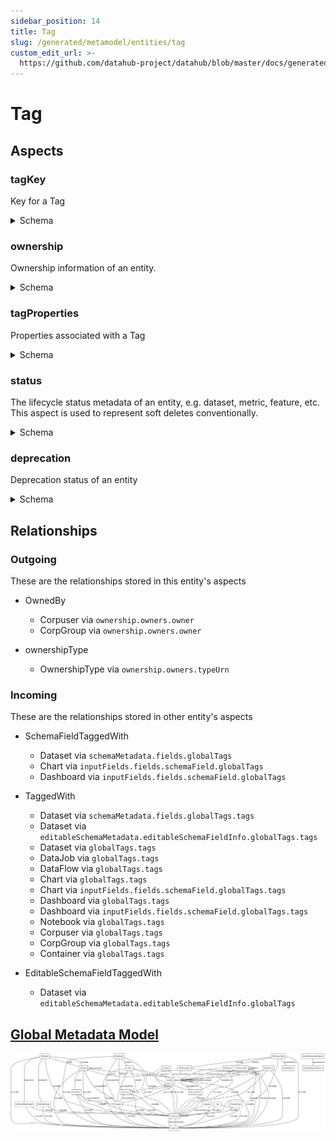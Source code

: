 ```yaml
---
sidebar_position: 14
title: Tag
slug: /generated/metamodel/entities/tag
custom_edit_url: >-
  https://github.com/datahub-project/datahub/blob/master/docs/generated/metamodel/entities/tag.md
---
```


# Tag

## Aspects

### tagKey

Key for a Tag

<details>
<summary>Schema</summary>

```javascript
{
  "type": "record",
  "Aspect": {
    "name": "tagKey"
  },
  "name": "TagKey",
  "namespace": "com.linkedin.metadata.key",
  "fields": [
    {
      "Searchable": {
        "boostScore": 10.0,
        "enableAutocomplete": true,
        "fieldName": "id",
        "fieldType": "TEXT_PARTIAL"
      },
      "type": "string",
      "name": "name",
      "doc": "The tag name, which serves as a unique id"
    }
  ],
  "doc": "Key for a Tag"
}
```

</details>

### ownership

Ownership information of an entity.

<details>
<summary>Schema</summary>

```javascript
{
  "type": "record",
  "Aspect": {
    "name": "ownership"
  },
  "name": "Ownership",
  "namespace": "com.linkedin.common",
  "fields": [
    {
      "type": {
        "type": "array",
        "items": {
          "type": "record",
          "name": "Owner",
          "namespace": "com.linkedin.common",
          "fields": [
            {
              "Relationship": {
                "entityTypes": [
                  "corpuser",
                  "corpGroup"
                ],
                "name": "OwnedBy"
              },
              "Searchable": {
                "addToFilters": true,
                "fieldName": "owners",
                "fieldType": "URN",
                "filterNameOverride": "Owned By",
                "hasValuesFieldName": "hasOwners",
                "queryByDefault": false
              },
              "java": {
                "class": "com.linkedin.common.urn.Urn"
              },
              "type": "string",
              "name": "owner",
              "doc": "Owner URN, e.g. urn:li:corpuser:ldap, urn:li:corpGroup:group_name, and urn:li:multiProduct:mp_name\n(Caveat: only corpuser is currently supported in the frontend.)"
            },
            {
              "deprecated": true,
              "type": {
                "type": "enum",
                "symbolDocs": {
                  "BUSINESS_OWNER": "A person or group who is responsible for logical, or business related, aspects of the asset.",
                  "CONSUMER": "A person, group, or service that consumes the data\nDeprecated! Use TECHNICAL_OWNER or BUSINESS_OWNER instead.",
                  "CUSTOM": "Set when ownership type is unknown or a when new one is specified as an ownership type entity for which we have no\nenum value for. This is used for backwards compatibility",
                  "DATAOWNER": "A person or group that is owning the data\nDeprecated! Use TECHNICAL_OWNER instead.",
                  "DATA_STEWARD": "A steward, expert, or delegate responsible for the asset.",
                  "DELEGATE": "A person or a group that overseas the operation, e.g. a DBA or SRE.\nDeprecated! Use TECHNICAL_OWNER instead.",
                  "DEVELOPER": "A person or group that is in charge of developing the code\nDeprecated! Use TECHNICAL_OWNER instead.",
                  "NONE": "No specific type associated to the owner.",
                  "PRODUCER": "A person, group, or service that produces/generates the data\nDeprecated! Use TECHNICAL_OWNER instead.",
                  "STAKEHOLDER": "A person or a group that has direct business interest\nDeprecated! Use TECHNICAL_OWNER, BUSINESS_OWNER, or STEWARD instead.",
                  "TECHNICAL_OWNER": "person or group who is responsible for technical aspects of the asset."
                },
                "deprecatedSymbols": {
                  "CONSUMER": true,
                  "DATAOWNER": true,
                  "DELEGATE": true,
                  "DEVELOPER": true,
                  "PRODUCER": true,
                  "STAKEHOLDER": true
                },
                "name": "OwnershipType",
                "namespace": "com.linkedin.common",
                "symbols": [
                  "CUSTOM",
                  "TECHNICAL_OWNER",
                  "BUSINESS_OWNER",
                  "DATA_STEWARD",
                  "NONE",
                  "DEVELOPER",
                  "DATAOWNER",
                  "DELEGATE",
                  "PRODUCER",
                  "CONSUMER",
                  "STAKEHOLDER"
                ],
                "doc": "Asset owner types"
              },
              "name": "type",
              "doc": "The type of the ownership"
            },
            {
              "Relationship": {
                "entityTypes": [
                  "ownershipType"
                ],
                "name": "ownershipType"
              },
              "java": {
                "class": "com.linkedin.common.urn.Urn"
              },
              "type": [
                "null",
                "string"
              ],
              "name": "typeUrn",
              "default": null,
              "doc": "The type of the ownership\nUrn of type O"
            },
            {
              "type": [
                "null",
                {
                  "type": "record",
                  "name": "OwnershipSource",
                  "namespace": "com.linkedin.common",
                  "fields": [
                    {
                      "type": {
                        "type": "enum",
                        "symbolDocs": {
                          "AUDIT": "Auditing system or audit logs",
                          "DATABASE": "Database, e.g. GRANTS table",
                          "FILE_SYSTEM": "File system, e.g. file/directory owner",
                          "ISSUE_TRACKING_SYSTEM": "Issue tracking system, e.g. Jira",
                          "MANUAL": "Manually provided by a user",
                          "OTHER": "Other sources",
                          "SERVICE": "Other ownership-like service, e.g. Nuage, ACL service etc",
                          "SOURCE_CONTROL": "SCM system, e.g. GIT, SVN"
                        },
                        "name": "OwnershipSourceType",
                        "namespace": "com.linkedin.common",
                        "symbols": [
                          "AUDIT",
                          "DATABASE",
                          "FILE_SYSTEM",
                          "ISSUE_TRACKING_SYSTEM",
                          "MANUAL",
                          "SERVICE",
                          "SOURCE_CONTROL",
                          "OTHER"
                        ]
                      },
                      "name": "type",
                      "doc": "The type of the source"
                    },
                    {
                      "type": [
                        "null",
                        "string"
                      ],
                      "name": "url",
                      "default": null,
                      "doc": "A reference URL for the source"
                    }
                  ],
                  "doc": "Source/provider of the ownership information"
                }
              ],
              "name": "source",
              "default": null,
              "doc": "Source information for the ownership"
            }
          ],
          "doc": "Ownership information"
        }
      },
      "name": "owners",
      "doc": "List of owners of the entity."
    },
    {
      "type": {
        "type": "record",
        "name": "AuditStamp",
        "namespace": "com.linkedin.common",
        "fields": [
          {
            "type": "long",
            "name": "time",
            "doc": "When did the resource/association/sub-resource move into the specific lifecycle stage represented by this AuditEvent."
          },
          {
            "java": {
              "class": "com.linkedin.common.urn.Urn"
            },
            "type": "string",
            "name": "actor",
            "doc": "The entity (e.g. a member URN) which will be credited for moving the resource/association/sub-resource into the specific lifecycle stage. It is also the one used to authorize the change."
          },
          {
            "java": {
              "class": "com.linkedin.common.urn.Urn"
            },
            "type": [
              "null",
              "string"
            ],
            "name": "impersonator",
            "default": null,
            "doc": "The entity (e.g. a service URN) which performs the change on behalf of the Actor and must be authorized to act as the Actor."
          },
          {
            "type": [
              "null",
              "string"
            ],
            "name": "message",
            "default": null,
            "doc": "Additional context around how DataHub was informed of the particular change. For example: was the change created by an automated process, or manually."
          }
        ],
        "doc": "Data captured on a resource/association/sub-resource level giving insight into when that resource/association/sub-resource moved into a particular lifecycle stage, and who acted to move it into that specific lifecycle stage."
      },
      "name": "lastModified",
      "default": {
        "actor": "urn:li:corpuser:unknown",
        "impersonator": null,
        "time": 0,
        "message": null
      },
      "doc": "Audit stamp containing who last modified the record and when. A value of 0 in the time field indicates missing data."
    }
  ],
  "doc": "Ownership information of an entity."
}
```

</details>

### tagProperties

Properties associated with a Tag

<details>
<summary>Schema</summary>

```javascript
{
  "type": "record",
  "Aspect": {
    "name": "tagProperties"
  },
  "name": "TagProperties",
  "namespace": "com.linkedin.tag",
  "fields": [
    {
      "Searchable": {
        "boostScore": 10.0,
        "enableAutocomplete": true,
        "fieldType": "TEXT_PARTIAL"
      },
      "type": "string",
      "name": "name",
      "doc": "Display name of the tag"
    },
    {
      "Searchable": {},
      "type": [
        "null",
        "string"
      ],
      "name": "description",
      "default": null,
      "doc": "Documentation of the tag"
    },
    {
      "type": [
        "null",
        "string"
      ],
      "name": "colorHex",
      "default": null,
      "doc": "The color associated with the Tag in Hex. For example #FFFFFF."
    }
  ],
  "doc": "Properties associated with a Tag"
}
```

</details>

### status

The lifecycle status metadata of an entity, e.g. dataset, metric, feature, etc.
This aspect is used to represent soft deletes conventionally.

<details>
<summary>Schema</summary>

```javascript
{
  "type": "record",
  "Aspect": {
    "name": "status"
  },
  "name": "Status",
  "namespace": "com.linkedin.common",
  "fields": [
    {
      "Searchable": {
        "fieldType": "BOOLEAN"
      },
      "type": "boolean",
      "name": "removed",
      "default": false,
      "doc": "Whether the entity has been removed (soft-deleted)."
    }
  ],
  "doc": "The lifecycle status metadata of an entity, e.g. dataset, metric, feature, etc.\nThis aspect is used to represent soft deletes conventionally."
}
```

</details>

### deprecation

Deprecation status of an entity

<details>
<summary>Schema</summary>

```javascript
{
  "type": "record",
  "Aspect": {
    "name": "deprecation"
  },
  "name": "Deprecation",
  "namespace": "com.linkedin.common",
  "fields": [
    {
      "Searchable": {
        "fieldType": "BOOLEAN",
        "weightsPerFieldValue": {
          "true": 0.5
        }
      },
      "type": "boolean",
      "name": "deprecated",
      "doc": "Whether the entity is deprecated."
    },
    {
      "type": [
        "null",
        "long"
      ],
      "name": "decommissionTime",
      "default": null,
      "doc": "The time user plan to decommission this entity."
    },
    {
      "type": "string",
      "name": "note",
      "doc": "Additional information about the entity deprecation plan, such as the wiki, doc, RB."
    },
    {
      "java": {
        "class": "com.linkedin.common.urn.Urn"
      },
      "type": "string",
      "name": "actor",
      "doc": "The user URN which will be credited for modifying this deprecation content."
    }
  ],
  "doc": "Deprecation status of an entity"
}
```

</details>

## Relationships

### Outgoing

These are the relationships stored in this entity's aspects

- OwnedBy

  - Corpuser via `ownership.owners.owner`
  - CorpGroup via `ownership.owners.owner`

- ownershipType

  - OwnershipType via `ownership.owners.typeUrn`

### Incoming

These are the relationships stored in other entity's aspects

- SchemaFieldTaggedWith

  - Dataset via `schemaMetadata.fields.globalTags`
  - Chart via `inputFields.fields.schemaField.globalTags`
  - Dashboard via `inputFields.fields.schemaField.globalTags`

- TaggedWith

  - Dataset via `schemaMetadata.fields.globalTags.tags`
  - Dataset via `editableSchemaMetadata.editableSchemaFieldInfo.globalTags.tags`
  - Dataset via `globalTags.tags`
  - DataJob via `globalTags.tags`
  - DataFlow via `globalTags.tags`
  - Chart via `globalTags.tags`
  - Chart via `inputFields.fields.schemaField.globalTags.tags`
  - Dashboard via `globalTags.tags`
  - Dashboard via `inputFields.fields.schemaField.globalTags.tags`
  - Notebook via `globalTags.tags`
  - Corpuser via `globalTags.tags`
  - CorpGroup via `globalTags.tags`
  - Container via `globalTags.tags`

- EditableSchemaFieldTaggedWith

  - Dataset via `editableSchemaMetadata.editableSchemaFieldInfo.globalTags`

## [Global Metadata Model](https://raw.githubusercontent.com/datahub-project/static-assets/main//imgs/datahub-metadata-model.png)

![Global Graph](https://raw.githubusercontent.com/datahub-project/static-assets/main//imgs/datahub-metadata-model.png)
